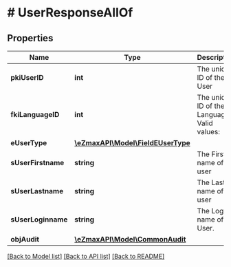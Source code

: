 # # UserResponseAllOf

## Properties

Name | Type | Description | Notes
------------ | ------------- | ------------- | -------------
**pkiUserID** | **int** | The unique ID of the User |
**fkiLanguageID** | **int** | The unique ID of the Language.  Valid values:  |Value|Description| |-|-| |1|French| |2|English| |
**eUserType** | [**\eZmaxAPI\Model\FieldEUserType**](FieldEUserType.md) |  |
**sUserFirstname** | **string** | The First name of the user |
**sUserLastname** | **string** | The Last name of the user |
**sUserLoginname** | **string** | The Login name of the User. |
**objAudit** | [**\eZmaxAPI\Model\CommonAudit**](CommonAudit.md) |  |

[[Back to Model list]](../../README.md#models) [[Back to API list]](../../README.md#endpoints) [[Back to README]](../../README.md)

